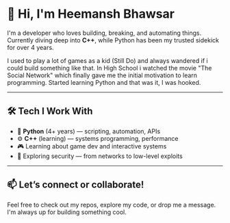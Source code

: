 # 👋 Hi, I'm Heemansh Bhawsar

I'm a developer who loves building, breaking, and automating things.  
Currently diving deep into **C++**, while Python has been my trusted sidekick for over 4 years.

I used to play a lot of games as a kid (Still Do) and always wandered if i could build something like that. In High School i watched the movie "The Social Network" which finally gave me the initial motivation to learn programming. Started learning Python and that was it, I was hooked.

---

## 🛠️ Tech I Work With

- 🐍 **Python** (4+ years) — scripting, automation, APIs  
- ⚙️ **C++** (learning) — systems programming, performance  
- 🎮 Learning about game dev and interactive systems  
- 🔐 Exploring security — from networks to low-level exploits  

---

## 📫 Let’s connect or collaborate!

Feel free to check out my repos, explore my code, or drop me a message. I'm always up for building something cool.

